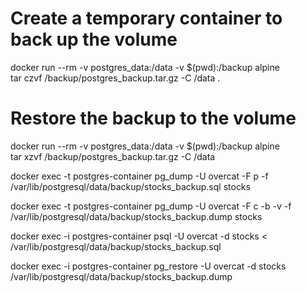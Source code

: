 # Create a temporary container to back up the volume
docker run --rm -v postgres_data:/data -v $(pwd):/backup alpine \
    tar czvf /backup/postgres_backup.tar.gz -C /data .

# Restore the backup to the volume
docker run --rm -v postgres_data:/data -v $(pwd):/backup alpine \
    tar xzvf /backup/postgres_backup.tar.gz -C /data

docker exec -t postgres-container pg_dump -U overcat -F p -f /var/lib/postgresql/data/backup/stocks_backup.sql stocks

docker exec -t postgres-container pg_dump -U overcat -F c -b -v -f /var/lib/postgresql/data/backup/stocks_backup.dump stocks

docker exec -i postgres-container psql -U overcat -d stocks < /var/lib/postgresql/data/backup/stocks_backup.sql

docker exec -i postgres-container pg_restore -U overcat -d stocks /var/lib/postgresql/data/backup/stocks_backup.dump


